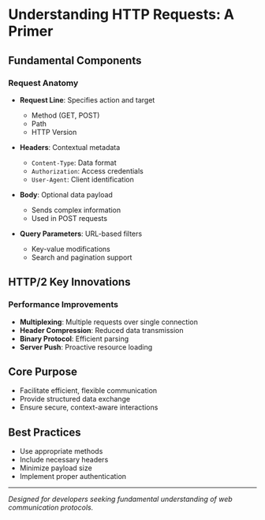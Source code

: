 # Understanding HTTP Requests: A Primer

## Fundamental Components

### Request Anatomy
- **Request Line**: Specifies action and target
  - Method (GET, POST)
  - Path
  - HTTP Version

- **Headers**: Contextual metadata
  - `Content-Type`: Data format
  - `Authorization`: Access credentials
  - `User-Agent`: Client identification

- **Body**: Optional data payload
  - Sends complex information
  - Used in POST requests

- **Query Parameters**: URL-based filters
  - Key-value modifications
  - Search and pagination support

## HTTP/2 Key Innovations

### Performance Improvements
- **Multiplexing**: Multiple requests over single connection
- **Header Compression**: Reduced data transmission
- **Binary Protocol**: Efficient parsing
- **Server Push**: Proactive resource loading

## Core Purpose
- Facilitate efficient, flexible communication
- Provide structured data exchange
- Ensure secure, context-aware interactions

## Best Practices
- Use appropriate methods
- Include necessary headers
- Minimize payload size
- Implement proper authentication

---

*Designed for developers seeking fundamental understanding of web communication protocols.*